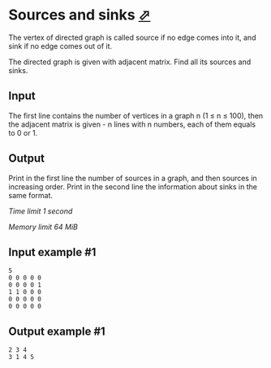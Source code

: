 # Sources and sinks [⬀](https://www.e-olymp.com/en/problems/3986)

The vertex of directed graph is called source if no edge comes into it, and sink if no edge comes out of it.

The directed graph is given with adjacent matrix. Find all its sources and sinks.

## Input

The first line contains the number of vertices in a graph n (1 ≤ n ≤ 100), then the adjacent matrix is given - n lines with n numbers, each of them equals to 0 or 1.

## Output

Print in the first line the number of sources in a graph, and then sources in increasing order. Print in the second line the information about sinks in the same format.

_Time limit 1 second_

_Memory limit 64 MiB_

## Input example #1
```
5
0 0 0 0 0
0 0 0 0 1
1 1 0 0 0
0 0 0 0 0
0 0 0 0 0
```

## Output example #1
```
2 3 4
3 1 4 5
```

